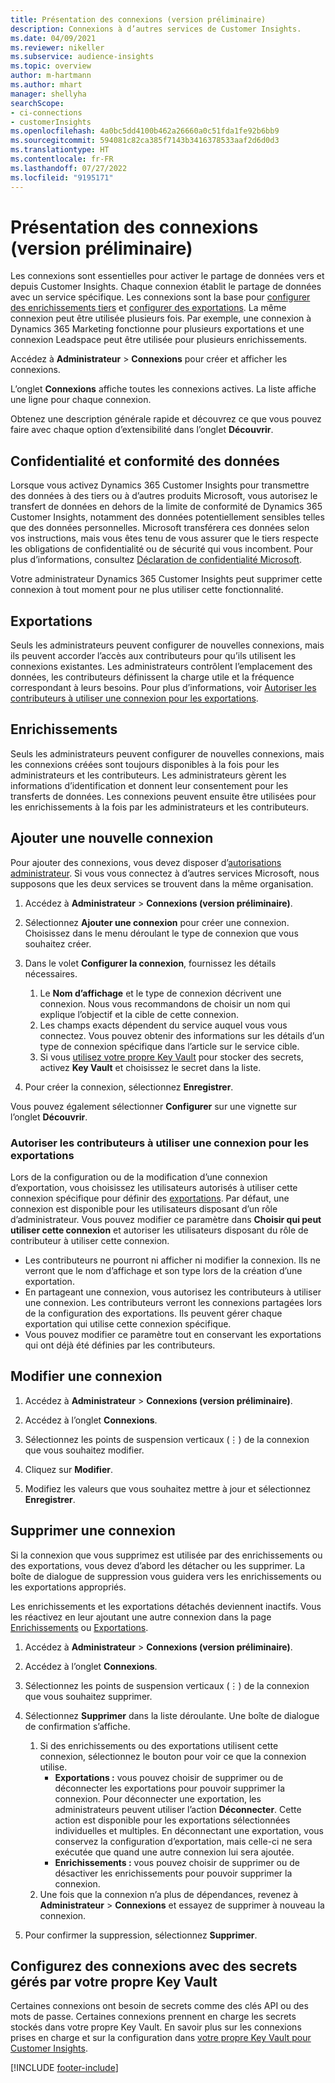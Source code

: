 ```yaml
---
title: Présentation des connexions (version préliminaire)
description: Connexions à d’autres services de Customer Insights.
ms.date: 04/09/2021
ms.reviewer: nikeller
ms.subservice: audience-insights
ms.topic: overview
author: m-hartmann
ms.author: mhart
manager: shellyha
searchScope:
- ci-connections
- customerInsights
ms.openlocfilehash: 4a0bc5dd4100b462a26660a0c51fda1fe92b6bb9
ms.sourcegitcommit: 594081c82ca385f7143b3416378533aaf2d6d0d3
ms.translationtype: HT
ms.contentlocale: fr-FR
ms.lasthandoff: 07/27/2022
ms.locfileid: "9195171"
---
```

# <a name="connections-preview-overview"></a>Présentation des connexions (version préliminaire)

Les connexions sont essentielles pour activer le partage de données vers et depuis Customer Insights. Chaque connexion établit le partage de données avec un service spécifique. Les connexions sont la base pour [configurer des enrichissements tiers](enrichment-hub.md) et [configurer des exportations](export-destinations.md). La même connexion peut être utilisée plusieurs fois. Par exemple, une connexion à Dynamics 365 Marketing fonctionne pour plusieurs exportations et une connexion Leadspace peut être utilisée pour plusieurs enrichissements.

Accédez à **Administrateur** > **Connexions** pour créer et afficher les connexions.

L’onglet **Connexions** affiche toutes les connexions actives. La liste affiche une ligne pour chaque connexion.

Obtenez une description générale rapide et découvrez ce que vous pouvez faire avec chaque option d’extensibilité dans l’onglet **Découvrir**.

## <a name="data-privacy-and-compliance"></a>Confidentialité et conformité des données

Lorsque vous activez Dynamics 365 Customer Insights pour transmettre des données à des tiers ou à d’autres produits Microsoft, vous autorisez le transfert de données en dehors de la limite de conformité de Dynamics 365 Customer Insights, notamment des données potentiellement sensibles telles que des données personnelles. Microsoft transférera ces données selon vos instructions, mais vous êtes tenu de vous assurer que le tiers respecte les obligations de confidentialité ou de sécurité qui vous incombent. Pour plus d’informations, consultez [Déclaration de confidentialité Microsoft](https://go.microsoft.com/fwlink/?linkid=396732).

Votre administrateur Dynamics 365 Customer Insights peut supprimer cette connexion à tout moment pour ne plus utiliser cette fonctionnalité.

## <a name="exports"></a>Exportations

Seuls les administrateurs peuvent configurer de nouvelles connexions, mais ils peuvent accorder l’accès aux contributeurs pour qu’ils utilisent les connexions existantes. Les administrateurs contrôlent l’emplacement des données, les contributeurs définissent la charge utile et la fréquence correspondant à leurs besoins. Pour plus d’informations, voir [Autoriser les contributeurs à utiliser une connexion pour les exportations](#allow-contributors-to-use-a-connection-for-exports).

## <a name="enrichments"></a>Enrichissements

Seuls les administrateurs peuvent configurer de nouvelles connexions, mais les connexions créées sont toujours disponibles à la fois pour les administrateurs et les contributeurs. Les administrateurs gèrent les informations d’identification et donnent leur consentement pour les transferts de données. Les connexions peuvent ensuite être utilisées pour les enrichissements à la fois par les administrateurs et les contributeurs.

## <a name="add-a-new-connection"></a>Ajouter une nouvelle connexion

Pour ajouter des connexions, vous devez disposer d’[autorisations administrateur](permissions.md). Si vous vous connectez à d’autres services Microsoft, nous supposons que les deux services se trouvent dans la même organisation.

1. Accédez à **Administrateur** > **Connexions (version préliminaire)**.

1. Sélectionnez **Ajouter une connexion** pour créer une connexion. Choisissez dans le menu déroulant le type de connexion que vous souhaitez créer.

1. Dans le volet **Configurer la connexion**, fournissez les détails nécessaires.
   1. Le **Nom d’affichage** et le type de connexion décrivent une connexion. Nous vous recommandons de choisir un nom qui explique l’objectif et la cible de cette connexion.
   1. Les champs exacts dépendent du service auquel vous vous connectez. Vous pouvez obtenir des informations sur les détails d’un type de connexion spécifique dans l’article sur le service cible.
   1. Si vous [utilisez votre propre Key Vault](use-azure-key-vault.md) pour stocker des secrets, activez **Key Vault** et choisissez le secret dans la liste.

1. Pour créer la connexion, sélectionnez **Enregistrer**.

Vous pouvez également sélectionner **Configurer** sur une vignette sur l’onglet **Découvrir**.

### <a name="allow-contributors-to-use-a-connection-for-exports"></a>Autoriser les contributeurs à utiliser une connexion pour les exportations

Lors de la configuration ou de la modification d’une connexion d’exportation, vous choisissez les utilisateurs autorisés à utiliser cette connexion spécifique pour définir des [exportations](export-destinations.md). Par défaut, une connexion est disponible pour les utilisateurs disposant d’un rôle d’administrateur. Vous pouvez modifier ce paramètre dans **Choisir qui peut utiliser cette connexion** et autoriser les utilisateurs disposant du rôle de contributeur à utiliser cette connexion.

- Les contributeurs ne pourront ni afficher ni modifier la connexion. Ils ne verront que le nom d’affichage et son type lors de la création d’une exportation.
- En partageant une connexion, vous autorisez les contributeurs à utiliser une connexion. Les contributeurs verront les connexions partagées lors de la configuration des exportations. Ils peuvent gérer chaque exportation qui utilise cette connexion spécifique.
- Vous pouvez modifier ce paramètre tout en conservant les exportations qui ont déjà été définies par les contributeurs.

## <a name="edit-a-connection"></a>Modifier une connexion

1. Accédez à **Administrateur** > **Connexions (version préliminaire)**.

1. Accédez à l’onglet **Connexions**.

1. Sélectionnez les points de suspension verticaux (&vellip;) de la connexion que vous souhaitez modifier.

1. Cliquez sur **Modifier**.

1. Modifiez les valeurs que vous souhaitez mettre à jour et sélectionnez **Enregistrer**.

## <a name="remove-a-connection"></a>Supprimer une connexion

Si la connexion que vous supprimez est utilisée par des enrichissements ou des exportations, vous devez d’abord les détacher ou les supprimer. La boîte de dialogue de suppression vous guidera vers les enrichissements ou les exportations appropriés.

Les enrichissements et les exportations détachés deviennent inactifs. Vous les réactivez en leur ajoutant une autre connexion dans la page [Enrichissements](enrichment-hub.md) ou [Exportations](export-destinations.md).

1. Accédez à **Administrateur** > **Connexions (version préliminaire)**.

1. Accédez à l’onglet **Connexions**.

1. Sélectionnez les points de suspension verticaux (&vellip;) de la connexion que vous souhaitez supprimer.

1. Sélectionnez **Supprimer** dans la liste déroulante. Une boîte de dialogue de confirmation s’affiche.

   1. Si des enrichissements ou des exportations utilisent cette connexion, sélectionnez le bouton pour voir ce que la connexion utilise.
      - **Exportations :** vous pouvez choisir de supprimer ou de déconnecter les exportations pour pouvoir supprimer la connexion. Pour déconnecter une exportation, les administrateurs peuvent utiliser l’action **Déconnecter**. Cette action est disponible pour les exportations sélectionnées individuelles et multiples. En déconnectant une exportation, vous conservez la configuration d’exportation, mais celle-ci ne sera exécutée que quand une autre connexion lui sera ajoutée.
      - **Enrichissements :** vous pouvez choisir de supprimer ou de désactiver les enrichissements pour pouvoir supprimer la connexion.
   1. Une fois que la connexion n’a plus de dépendances, revenez à **Administrateur** > **Connexions** et essayez de supprimer à nouveau la connexion.

1. Pour confirmer la suppression, sélectionnez **Supprimer**.

## <a name="set-up-connections-with-secrets-managed-by-your-own-key-vault"></a>Configurez des connexions avec des secrets gérés par votre propre Key Vault

Certaines connexions ont besoin de secrets comme des clés API ou des mots de passe. Certaines connexions prennent en charge les secrets stockés dans votre propre Key Vault. En savoir plus sur les connexions prises en charge et sur la configuration dans [votre propre Key Vault pour Customer Insights](use-azure-key-vault.md).

[!INCLUDE [footer-include](includes/footer-banner.md)]
